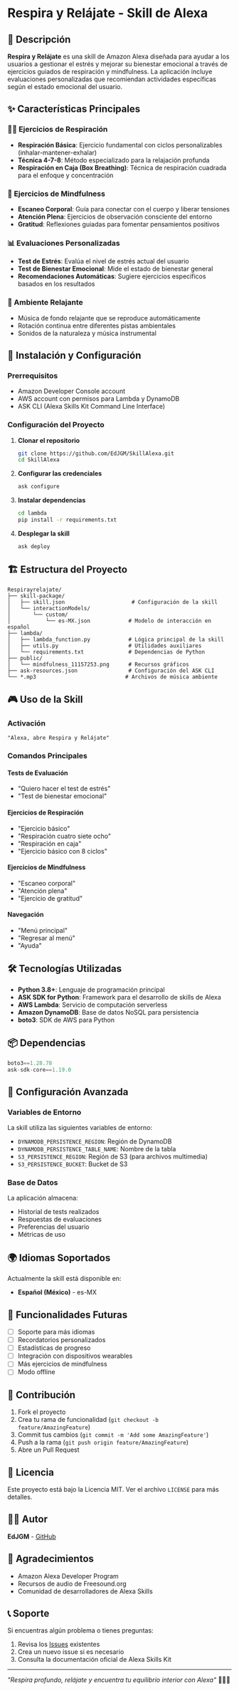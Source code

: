 # Respira y Relájate - Skill de Alexa

## 📖 Descripción

**Respira y Relájate** es una skill de Amazon Alexa diseñada para ayudar a los usuarios a gestionar el estrés y mejorar su bienestar emocional a través de ejercicios guiados de respiración y mindfulness. La aplicación incluye evaluaciones personalizadas que recomiendan actividades específicas según el estado emocional del usuario.

## ✨ Características Principales

### 🧘‍♀️ Ejercicios de Respiración
- **Respiración Básica**: Ejercicio fundamental con ciclos personalizables (inhalar-mantener-exhalar)
- **Técnica 4-7-8**: Método especializado para la relajación profunda
- **Respiración en Caja (Box Breathing)**: Técnica de respiración cuadrada para el enfoque y concentración

### 🧠 Ejercicios de Mindfulness
- **Escaneo Corporal**: Guía para conectar con el cuerpo y liberar tensiones
- **Atención Plena**: Ejercicios de observación consciente del entorno
- **Gratitud**: Reflexiones guiadas para fomentar pensamientos positivos

### 📊 Evaluaciones Personalizadas
- **Test de Estrés**: Evalúa el nivel de estrés actual del usuario
- **Test de Bienestar Emocional**: Mide el estado de bienestar general
- **Recomendaciones Automáticas**: Sugiere ejercicios específicos basados en los resultados

### 🎵 Ambiente Relajante
- Música de fondo relajante que se reproduce automáticamente
- Rotación continua entre diferentes pistas ambientales
- Sonidos de la naturaleza y música instrumental

## 🚀 Instalación y Configuración

### Prerrequisitos
- Amazon Developer Console account
- AWS account con permisos para Lambda y DynamoDB
- ASK CLI (Alexa Skills Kit Command Line Interface)

### Configuración del Proyecto

1. **Clonar el repositorio**
   ```bash
   git clone https://github.com/EdJGM/SkillAlexa.git
   cd SkillAlexa
   ```

2. **Configurar las credenciales**
   ```bash
   ask configure
   ```

3. **Instalar dependencias**
   ```bash
   cd lambda
   pip install -r requirements.txt
   ```

4. **Desplegar la skill**
   ```bash
   ask deploy
   ```

## 🏗️ Estructura del Proyecto

```
Respirayrelajate/
├── skill-package/
│   ├── skill.json                     # Configuración de la skill
│   └── interactionModels/
│       └── custom/
│           └── es-MX.json            # Modelo de interacción en español
├── lambda/
│   ├── lambda_function.py            # Lógica principal de la skill
│   ├── utils.py                      # Utilidades auxiliares
│   └── requirements.txt              # Dependencias de Python
├── public/
│   └── mindfulness_11157253.png      # Recursos gráficos
├── ask-resources.json                # Configuración del ASK CLI
└── *.mp3                            # Archivos de música ambiente
```

## 🎮 Uso de la Skill

### Activación
```
"Alexa, abre Respira y Relájate"
```

### Comandos Principales

#### Tests de Evaluación
- "Quiero hacer el test de estrés"
- "Test de bienestar emocional"

#### Ejercicios de Respiración
- "Ejercicio básico"
- "Respiración cuatro siete ocho"
- "Respiración en caja"
- "Ejercicio básico con 8 ciclos"

#### Ejercicios de Mindfulness
- "Escaneo corporal"
- "Atención plena"
- "Ejercicio de gratitud"

#### Navegación
- "Menú principal"
- "Regresar al menú"
- "Ayuda"

## 🛠️ Tecnologías Utilizadas

- **Python 3.8+**: Lenguaje de programación principal
- **ASK SDK for Python**: Framework para el desarrollo de skills de Alexa
- **AWS Lambda**: Servicio de computación serverless
- **Amazon DynamoDB**: Base de datos NoSQL para persistencia
- **boto3**: SDK de AWS para Python

## 📦 Dependencias

```python
boto3==1.28.78
ask-sdk-core==1.19.0
```

## 🔧 Configuración Avanzada

### Variables de Entorno
La skill utiliza las siguientes variables de entorno:
- `DYNAMODB_PERSISTENCE_REGION`: Región de DynamoDB
- `DYNAMODB_PERSISTENCE_TABLE_NAME`: Nombre de la tabla
- `S3_PERSISTENCE_REGION`: Región de S3 (para archivos multimedia)
- `S3_PERSISTENCE_BUCKET`: Bucket de S3

### Base de Datos
La aplicación almacena:
- Historial de tests realizados
- Respuestas de evaluaciones
- Preferencias del usuario
- Métricas de uso

## 🌍 Idiomas Soportados

Actualmente la skill está disponible en:
- **Español (México)** - es-MX

## 🎯 Funcionalidades Futuras

- [ ] Soporte para más idiomas
- [ ] Recordatorios personalizados
- [ ] Estadísticas de progreso
- [ ] Integración con dispositivos wearables
- [ ] Más ejercicios de mindfulness
- [ ] Modo offline

## 👥 Contribución

1. Fork el proyecto
2. Crea tu rama de funcionalidad (`git checkout -b feature/AmazingFeature`)
3. Commit tus cambios (`git commit -m 'Add some AmazingFeature'`)
4. Push a la rama (`git push origin feature/AmazingFeature`)
5. Abre un Pull Request

## 📄 Licencia

Este proyecto está bajo la Licencia MIT. Ver el archivo `LICENSE` para más detalles.

## 👨‍💻 Autor

**EdJGM** - [GitHub](https://github.com/EdJGM)

## 🙏 Agradecimientos

- Amazon Alexa Developer Program
- Recursos de audio de Freesound.org
- Comunidad de desarrolladores de Alexa Skills

## 📞 Soporte

Si encuentras algún problema o tienes preguntas:
1. Revisa los [Issues](https://github.com/EdJGM/SkillAlexa/issues) existentes
2. Crea un nuevo issue si es necesario
3. Consulta la documentación oficial de Alexa Skills Kit

---

*"Respira profundo, relájate y encuentra tu equilibrio interior con Alexa"* 🧘‍♀️✨
